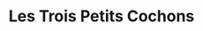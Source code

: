 ---
title: "Les Trois Petits Cochons"
url: /ballancourt-sur-essonne/les-trois-petits-cochons/
shop: boucherie
---